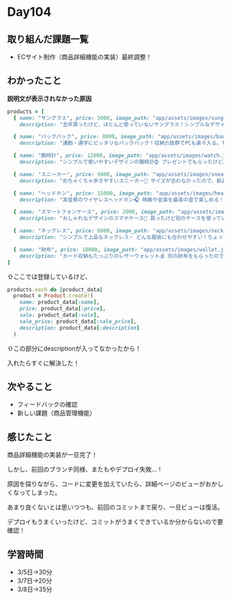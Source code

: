 # Day104
## 取り組んだ課題一覧
- ECサイト制作（商品詳細機能の実装）最終調整！
## わかったこと
**説明文が表示されなかった原因**

``` ruby
products = [
  { name: "サングラス", price: 5000, image_path: "app/assets/images/sunglasses.jpg", sale: false, sale_price: nil,
    description: "去年買ったけど、ほとんど使っていないサングラス！シンプルなデザインでどんなコーデにも合わせやすい✨" },

  { name: "バックパック", price: 8000, image_path: "app/assets/images/backpack.jpg", sale: true, sale_price: 7000,
    description: "通勤・通学にピッタリなバックパック！収納力抜群でPCも楽々入る。ちょっと荷物が多い人におすすめ！🎒" },

  { name: "腕時計", price: 12000, image_path: "app/assets/images/watch.jpg", sale: false, sale_price: nil,
    description: "シンプルで使いやすいデザインの腕時計⌚️ プレゼントでもらったけど、ほとんど使ってないので出品！" },

  { name: "スニーカー", price: 9000, image_path: "app/assets/images/sneakers.jpg", sale: true, sale_price: 7500,
    description: "めちゃくちゃ歩きやすいスニーカー👟 サイズが合わなかったので、新品同様の状態でお譲りします！" },

  { name: "ヘッドホン", price: 15000, image_path: "app/assets/images/headphones.jpg", sale: false, sale_price: nil,
    description: "高音質のワイヤレスヘッドホン🎧 映画や音楽を最高の音で楽しめる！買い替えのため出品。" },

  { name: "スマートフォンケース", price: 2000, image_path: "app/assets/images/phone_case.jpg", sale: true, sale_price: 1800,
    description: "おしゃれなデザインのスマホケース📱 買ったけど別のケースを使っているので、新品同様です！" },

  { name: "ネックレス", price: 6000, image_path: "app/assets/images/necklace.jpg", sale: false, sale_price: nil,
    description: "シンプルで上品なネックレス✨ どんな服装にも合わせやすい！ちょっとイメチェンしたくて手放します。" },

  { name: "財布", price: 10000, image_path: "app/assets/images/wallet.jpg", sale: true, sale_price: 8500,
    description: "カード収納もたっぷりのレザーウォレット💰 別の財布をもらったので、まだまだ使えるこの子を出品！" }
]
```
 
⇧ここでは登録しているけど、

``` ruby
products.each do |product_data|
  product = Product.create!(
    name: product_data[:name],
    price: product_data[:price],
    sale: product_data[:sale],
    sale_price: product_data[:sale_price],
    description: product_data[:description]
  )
```

⇧この部分にdescriptionが入ってなかったから！
 
入れたらすぐに解決した！
## 次やること
- フィードバックの確認
- 新しい課題（商品管理機能）
## 感じたこと
商品詳細機能の実装が一旦完了！
 
しかし、前回のブランチ同様、またもやデプロイ失敗…！
 
原因を探りながら、コードに変更を加えていたら、詳細ページのビューがおかしくなってしまった。
 
あまり良くないとは思いつつも、前回のコミットまで戻り、一旦ビューは復活。
 
デプロイもうまくいったけど、コミットがうまくできているか分からないので要確認！
## 学習時間
- 3/5日→30分
- 3/7日→20分
- 3/8日→35分
